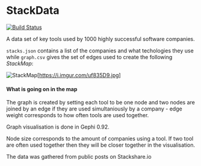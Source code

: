 # StackData
[![Build Status](https://travis-ci.org/joemccann/dillinger.svg?branch=master)](https://travis-ci.org/joemccann/dillinger)

A data set of key tools used by 1000 highly successful software companies.

`stacks.json` contains a list of the companies and what techologies they use while `graph.csv` gives the set of edges used to create the following *StackMap*:  

![StackMap](https://i.imgur.com/uf835D9.jpg)[https://i.imgur.com/uf835D9.jpg]

#### What is going on in the map

The graph is created by setting each tool to be one node and two nodes are joined by an edge if they are used simultaniously by a company - edge weight corresponds to how often tools are used together.

Graph visualisation is done in Gephi 0.92. 

Node size corresponds to the amount of companies using a tool. If two tool are often used together then they will be closer together in the visualisation.

The data was gathered from public posts on Stackshare.io
